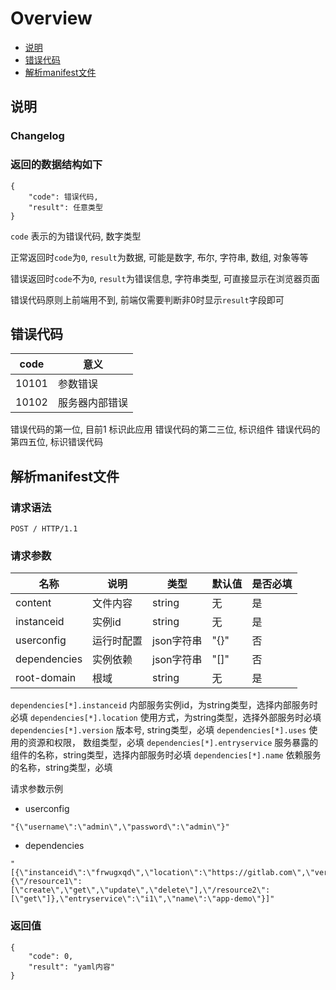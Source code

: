 # Overview

- [说明](#说明)
- [错误代码](#错误代码)
- [解析manifest文件](#解析manifest文件)

<a name="说明"></a>

## 说明

### Changelog

### 返回的数据结构如下
```
{
    "code": 错误代码,
    "result": 任意类型
}
```

`code` 表示的为错误代码, 数字类型

正常返回时`code`为`0`, `result`为数据, 可能是数字, 布尔, 字符串, 数组, 对象等等

错误返回时`code`不为`0`, `result`为错误信息, 字符串类型, 可直接显示在浏览器页面

错误代码原则上前端用不到, 前端仅需要判断非0时显示`result`字段即可


<a name="错误代码"></a>
## 错误代码

|  code     |意义  | 
|  ----   |----  |
| 10101   | 参数错误 |
| 10102   | 服务器内部错误 |

错误代码的第一位, 目前1 标识此应用
错误代码的第二三位, 标识组件
错误代码的第四五位, 标识错误代码

<a name="解析manifest文件"></a>
## 解析manifest文件


### 请求语法
```
POST / HTTP/1.1
```

### 请求参数
|名称|说明|类型|默认值|是否必填|
|---|---|---|---|---|
|content|文件内容|string|无|是|
|instanceid|实例id|string|无|是|
|userconfig|运行时配置|json字符串|"{}"|否|
|dependencies|实例依赖|json字符串|"[]"|否|
|root-domain|根域|string|无|是|

`dependencies[*].instanceid` 内部服务实例id，为string类型，选择内部服务时必填
`dependencies[*].location` 使用方式，为string类型，选择外部服务时必填
`dependencies[*].version` 版本号, string类型，必填
`dependencies[*].uses` 使用的资源和权限， 数组类型，必填
`dependencies[*].entryservice` 服务暴露的组件的名称，string类型，选择内部服务时必填
`dependencies[*].name` 依赖服务的名称，string类型，必填

请求参数示例

* userconfig
```
"{\"username\":\"admin\",\"password\":\"admin\"}"
```

* dependencies
```
"[{\"instanceid\":\"frwugxqd\",\"location\":\"https://gitlab.com\",\"version\":\"0.1.0\",\"uses\":{\"/resource1\":[\"create\",\"get\",\"update\",\"delete\"],\"/resource2\":[\"get\"]},\"entryservice\":\"i1\",\"name\":\"app-demo\"}]"
```

### 返回值
```
{
    "code": 0,
    "result": "yaml内容"
}
```